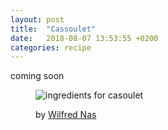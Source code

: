 ```yaml
---
layout: post
title:  "Cassoulet"
date:   2018-08-07 13:53:55 +0200
categories: recipe
---
```


coming soon

<figure>
<img src="https://farm1.staticflickr.com/937/28986266077_a34e06c92e_k.jpg" alt="ingredients for casoulet" />
<p>by <a href="url=https://www.flickr.com/photos/wilfrednas/">Wilfred Nas</a></p>
</figure>
